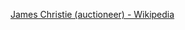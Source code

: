 ﻿[James Christie (auctioneer) - Wikipedia](https://en.wikipedia.org/wiki/James_Christie_(auctioneer))